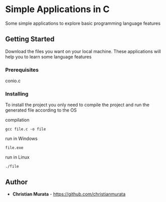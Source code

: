 # Simple Applications in C

Some simple applications to explore basic programming language features

## Getting Started

Download the files you want on your local machine. These applications will help you to learn some language features

### Prerequisites
conio.c

### Installing

To install the project you only need to compile the project and run the generated file according to the OS

compilation
```
gcc file.c -o file
```

run in Windows
```
file.exe
```
run in Linux
```
./file
```

## Author

* **Christian Murata** - https://github.com/christianmurata
